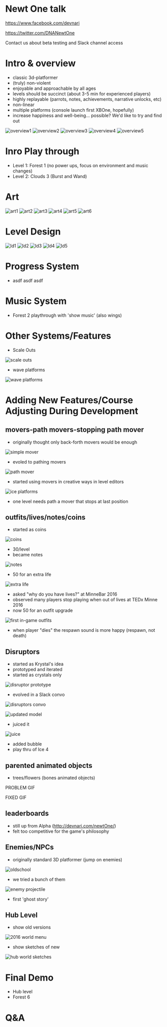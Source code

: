 Newt One talk
=============
https://www.facebook.com/devnari

https://twitter.com/DNANewtOne

Contact us about beta testing and Slack channel access

Intro & overview
================
* classic 3d-platformer
* (truly) non-violent
* enjoyable and approachable by all ages
* levels should be succinct (about 3-5 min for experienced players)
* highly replayable (parrots, notes, achievements, narrative unlocks, etc)
* non-linear
* multiple platforms (console launch first XBOne, hopefully)
* increase happiness and well-being... possible? We'd like to try and find out

![overview1](http://i.imgur.com/MpIJKl1.png)
![overview2](http://i.imgur.com/Oixz9bp.png)
![overview3](http://i.imgur.com/JLFom32.png)
![overview4](http://i.imgur.com/oRAPyaJ.png)
![overview5](http://i.imgur.com/BzJid9S.png)

Inro Play through
====================
* Level 1: Forest 1 (no power ups, focus on environment and music changes)
* Level 2: Clouds 3 (Burst and Wand)

Art
===
![art1](http://i.imgur.com/bm8CjfS.png)
![art2](http://i.imgur.com/57fEsDw.png)
![art3](http://i.imgur.com/M7hK8GM.png)
![art4](http://i.imgur.com/2kyoVz5.png)
![art5](http://i.imgur.com/bLWwUWn.png)
![art6](http://i.imgur.com/ZnVndvV.png)

Level Design
============
![ld1](http://i.imgur.com/7Tycv2z.png)
![ld2](http://i.imgur.com/Eb5PyQw.png)
![ld3](http://i.imgur.com/5N15Xjq.png)
![ld4](http://i.imgur.com/9QY1C50.png)
![ld5](http://i.imgur.com/73OrrvT.png)

Progress System
===============
* asdf asdf asdf

Music System
============
* Forest 2 playthrough with 'show music' (also wings)
 
Other Systems/Features
======================
* Scale Outs

![scale outs](http://i.giphy.com/6NFa2QCk5kcSc.gif)

* wave platforms

![wave platforms](http://i.giphy.com/iIr3m6MgfUjPG.gif)


Adding New Features/Course Adjusting During Development
=======================================================
movers-path movers-stopping path mover
-------------------------------------
* originally thought only back-forth movers would be enough

![simple mover](http://i.giphy.com/wJBvOcuQGQ4wM.gif)

* evoled to pathing movers

![path mover](http://i.giphy.com/12VgkJtVNatuhi.gif)

* started using movers in creative ways in level editors

![ice platforms](http://i.giphy.com/ao8jlGusmfFPq.gif)

* one level needs path a mover that stops at last position


outfits/lives/notes/coins
-------------------------
* started as coins

![coins](http://i.imgur.com/IzUyEZX.gif)

* 30/level
* became notes

![notes](http://i.giphy.com/zmgRgFI3Xtvj2.gif)

* 50 for an extra life

![extra life](http://i.giphy.com/cB4ukcrbK9lfi.gif)

* asked "why do you have lives?" at MinneBar 2016
* observed many players stop playing when out of lives at TEDx Minne 2016
* now 50 for an outfit upgrade

![first in-game outfits](http://i.imgur.com/YWOoPvt.png)

* when player "dies" the respawn sound is more happy (respawn, not death)

Disruptors
----------
* started as Krystal's idea
* prototyped and iterated
* started as crystals only

![disruptor prototype](http://i.giphy.com/1O56HXGkmcNUI.gif)
* evolved in a Slack convo
 
![disruptors convo](http://i.imgur.com/EYEMZZh.png)

![updated model](http://i.giphy.com/PqKEG8xOsARva.gif)
* juiced it

![juice](http://i.giphy.com/whuC8e1GX7xx6.gif)
* added bubble
* play thru of Ice 4

parented animated objects
-------------------------
* trees/flowers (bones animated objects)

PROBLEM GIF

FIXED GIF

leaderboards
------------
* still up from Alpha (http://devnari.com/newtOne/)
* felt too competitive for the game's philosophy

Enemies/NPCs
------------
* originally standard 3D platformer (jump on enemies)

![oldschool](http://i.giphy.com/kMKAzu88RozbW.gif)

* we tried a bunch of them

![enemy projectile](http://i.giphy.com/ypsGwe0VutBHG.gif)

* first 'ghost story'

Hub Level
---------
* show old versions

![2016 world menu](http://i.imgur.com/bD1A4RX.png)

* show sketches of new

![hub world sketches](http://i.imgur.com/B8R6jv7.jpg)

Final Demo
==========
* Hub level
* Forest 6

Q&A
===
